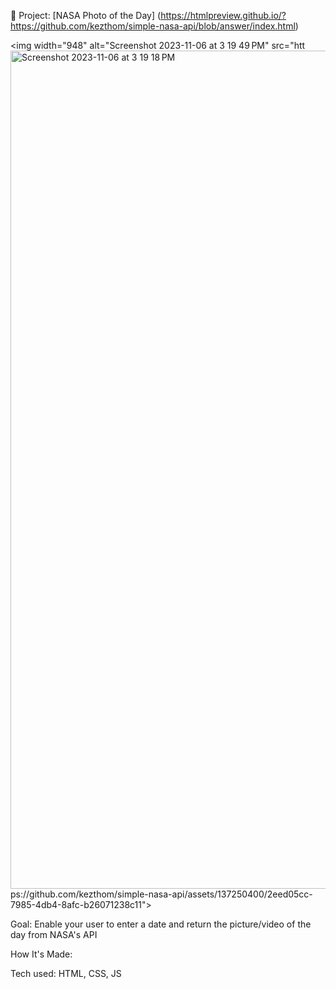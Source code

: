  🚀 Project: [NASA Photo of the Day] (https://htmlpreview.github.io/?https://github.com/kezthom/simple-nasa-api/blob/answer/index.html)


<img width="948" alt="Screenshot 2023-11-06 at 3 19 49 PM" src="htt<img width="1341" alt="Screenshot 2023-11-06 at 3 19 18 PM" src="https://github.com/kezthom/simple-nasa-api/assets/137250400/5b9d4371-0a24-4d66-b319-09f07f3e650f">
ps://github.com/kezthom/simple-nasa-api/assets/137250400/2eed05cc-7985-4db4-8afc-b26071238c11">

Goal: Enable your user to enter a date and return the picture/video of the day from NASA's API

How It's Made:

Tech used: HTML, CSS, JS


